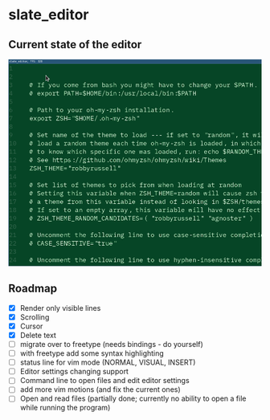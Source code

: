 # slate_editor
## Current state of the editor
![Demo](./assets/demo.gif)

## Roadmap
- [x] Render only visible lines
- [x] Scrolling
- [x] Cursor
- [x] Delete text
- [ ] migrate over to freetype (needs bindings - do yourself)
- [ ] with freetype add some syntax highlighting
- [ ] status line for vim mode (NORMAL, VISUAL, INSERT)
- [ ] Editor settings changing support
- [ ] Command line to open files and edit editor settings
- [ ] add more vim motions (and fix the current ones)
- [ ] Open and read files (partially done; currently no ability to open a file while running the program)
